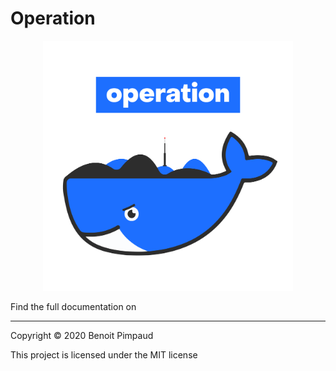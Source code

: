 # Operation

<div align="center">
<img src="operation/misc/operation.png" width="400" />
</div>

Find the full documentation on 

---

Copyright © 2020 Benoit Pimpaud

This project is licensed under the MIT license
